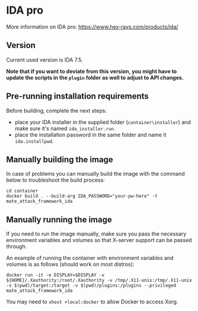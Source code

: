 # IDA pro

More information on IDA pro: https://www.hex-rays.com/products/ida/

## Version

Current used version is IDA 7.5.

**Note that if you want to deviate from this version, you might have to update the scripts in the `plugin` folder as well
to adjust to API changes.**

## Pre-running installation requirements

Before building, complete the next steps:
 - place your IDA installer in the supplied folder (`container\installer`) and make sure it's named `ida_installer.run`.
 - place the installation password in the same folder and name it `ida.installpwd`.

## Manually building the image

In case of problems you can manually build the image with the command below to troubleshoot the build process:

```
cd container
docker build . --build-arg IDA_PASSWORD="your-pw-here" -t mate_attack_framework_ida
```

## Manually running the image

If you need to run the image manually, make sure you pass the necessary environment variables and volumes so that
X-server support can be passed through.

An example of running the container with environment variables and volumes is as follows (should work on most distros):

`docker run -it -e DISPLAY=$DISPLAY -v ${HOME}/.Xauthority:/root/.Xauthority -v /tmp/.X11-unix:/tmp/.X11-unix -v $(pwd)/target:/target -v $(pwd)/plugins:/plugins --privileged  mate_attack_framework_ida`

You may need to `xhost +local:docker` to allow Docker to access Xorg.
